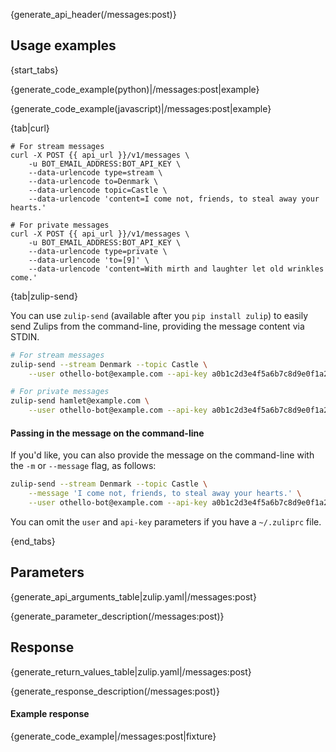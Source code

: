 {generate_api_header(/messages:post)}

## Usage examples

{start_tabs}

{generate_code_example(python)|/messages:post|example}

{generate_code_example(javascript)|/messages:post|example}

{tab|curl}

``` curl
# For stream messages
curl -X POST {{ api_url }}/v1/messages \
    -u BOT_EMAIL_ADDRESS:BOT_API_KEY \
    --data-urlencode type=stream \
    --data-urlencode to=Denmark \
    --data-urlencode topic=Castle \
    --data-urlencode 'content=I come not, friends, to steal away your hearts.'

# For private messages
curl -X POST {{ api_url }}/v1/messages \
    -u BOT_EMAIL_ADDRESS:BOT_API_KEY \
    --data-urlencode type=private \
    --data-urlencode 'to=[9]' \
    --data-urlencode 'content=With mirth and laughter let old wrinkles come.'
```

{tab|zulip-send}

You can use `zulip-send`
(available after you `pip install zulip`) to easily send Zulips from
the command-line, providing the message content via STDIN.

```bash
# For stream messages
zulip-send --stream Denmark --topic Castle \
    --user othello-bot@example.com --api-key a0b1c2d3e4f5a6b7c8d9e0f1a2b3c4d5

# For private messages
zulip-send hamlet@example.com \
    --user othello-bot@example.com --api-key a0b1c2d3e4f5a6b7c8d9e0f1a2b3c4d5
```

#### Passing in the message on the command-line

If you'd like, you can also provide the message on the command-line with the
`-m` or `--message` flag, as follows:


```bash
zulip-send --stream Denmark --topic Castle \
    --message 'I come not, friends, to steal away your hearts.' \
    --user othello-bot@example.com --api-key a0b1c2d3e4f5a6b7c8d9e0f1a2b3c4d5
```

You can omit the `user` and `api-key` parameters if you have a `~/.zuliprc`
file.

{end_tabs}

## Parameters

{generate_api_arguments_table|zulip.yaml|/messages:post}

{generate_parameter_description(/messages:post)}

## Response

{generate_return_values_table|zulip.yaml|/messages:post}

{generate_response_description(/messages:post)}

#### Example response

{generate_code_example|/messages:post|fixture}

